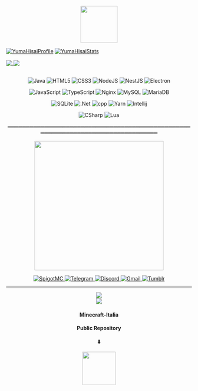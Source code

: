 <p align="center">
     <a href="https://yumahisai.cf"><img height="100em" src="https://yumahisai.cf/other/yuma.svg"/></a>
</p>

[![YumaHisaiProfile](https://github-readme-stats.vercel.app/api?username=YumaHisai&theme=tokyonight)](https://github.com/YumaHisai/YumaHisai/) 
[![YumaHisaiStats](https://github-readme-stats.vercel.app/api/top-langs/?username=YumaHisai&theme=tokyonight)](https://github.com/YumaHisai/YumaHisai/)

<a href="https://github.com/YumaHisai/TroyClient-Official">
  <img align="center" src="https://github-readme-stats.vercel.app/api/pin/?username=YumaHisai&repo=TroyClient-Official&theme=tokyonight" />
</a>
<a href="https://github.com/YumaHisai/SkyWarsPlus">
  <img align="center" src="https://github-readme-stats.vercel.app/api/pin/?username=YumaHisai&repo=SkyWarsPlus&theme=tokyonight" />
</a>
<br></br>
<p align="center">
    <img alt="Java" src="https://img.shields.io/badge/java-%23ED8B00.svg?&style=for-the-badge&logo=java&logoColor=white"/>
    <img alt="HTML5" src="https://img.shields.io/badge/html5-%23E34F26.svg?&style=for-the-badge&logo=html5&logoColor=white"/>
    <img alt="CSS3" src="https://img.shields.io/badge/css3-%231572B6.svg?&style=for-the-badge&logo=css3&logoColor=white"/>
    <img alt="NodeJS" src="https://img.shields.io/badge/node.js-%2343853D.svg?&style=for-the-badge&logo=node.js&logoColor=white"/>
    <img alt="NestJS" src="https://img.shields.io/badge/nest.js-%2343853D.svg?&style=for-the-badge&logo=nestjs&logoColor=white"/>
    <img alt="Electron" src="https://img.shields.io/badge/electron-%232ea5b8.svg?&style=for-the-badge&logo=electron&logoColor=white"/>
</p>
<p align="center">
    <img alt="JavaScript" src="https://img.shields.io/badge/javascript-%23323330.svg?&style=for-the-badge&logo=javascript&logoColor=%23F7DF1E"/>
    <img alt="TypeScript" src="https://img.shields.io/badge/typescript-%23323330.svg?&style=for-the-badge&logo=typescript&logoColor=%448cab"/>
    <img alt="Nginx" src="https://img.shields.io/badge/nginx-%23009639.svg?&style=for-the-badge&logo=nginx&logoColor=white"/>
    <img alt="MySQL" src="https://img.shields.io/badge/mysql-%2300f.svg?&style=for-the-badge&logo=mysql&logoColor=white"/>
    <img alt="MariaDB" src="https://img.shields.io/badge/MariaDB-003545?style=for-the-badge&logo=mariadb&logoColor=white"/>
</p>
<p align="center">
    <img alt="SQLite" src="https://img.shields.io/badge/sqlite-%2307405e.svg?style=for-the-badge&logo=sqlite&logoColor=white"/>
    <img alt=".Net" src="https://img.shields.io/badge/.NET-5C2D91?style=for-the-badge&logo=.net&logoColor=white"/>
     <img alt="cpp" src="https://img.shields.io/badge/c++-%23009639?style=for-the-badge&logo=cplusplus&logoColor=white"/>
    <img alt="Yarn" src="https://img.shields.io/badge/yarn-%232C8EBB.svg?style=for-the-badge&logo=yarn&logoColor=white"/>
    <img alt="Intellij" src="https://img.shields.io/badge/IntelliJIDEA-000000.svg?style=for-the-badge&logo=intellij-idea&logoColor=white"/>
</p>
<p align="center">
    <img alt="CSharp" src="https://img.shields.io/badge/c%23-%23239120.svg?style=for-the-badge&logo=c-sharp&logoColor=white"/>
    <img alt="Lua" src="https://img.shields.io/badge/lua-%232C2D72.svg?style=for-the-badge&logo=lua&logoColor=white"/>
</p>
<p align="center">══════════════════════════════════════════════════════════════════════════════════</p>



<div align="center">
  <a href="https://github.com/login?return_to=https%3A%2F%2Fgithub.com%2FyumaHisai">
    <img height="350" src="https://i.imgur.com/KE97RjX.png">
  </a>
</div>

<p align="center">
    <a href="https://www.spigotmc.org/members/yumahisai.1577056/">
        <img alt="SpigotMC" src="https://img.shields.io/badge/SpigotMC-20c961?style=for-the-badge&logo=java&logoColor=white" />
    </a>
    <a href="https://t.me/MyNameIsYuma">
        <img alt="Telegram" src="https://img.shields.io/badge/Telegram-2CA5E0?style=for-the-badge&logo=telegram&logoColor=white" />
    </a>
    <a href="https://discordapp.com/users/769512750665695253">
        <img alt="Discord" src="https://img.shields.io/badge/Discord-%237289DA.svg?&style=for-the-badge&logo=discord&logoColor=white"/>
    </a>
    <a href="https://mail.google.com/mail/u/1/#inbox?compose=CllgCJlLWslvFCmlKXqMbSdqRPLKDFqrZFjPHsPJfZwGDmvsDTgDrdWBgHZXStQsmCQFpfPLHgV">
        <img alt="Gmail" src="https://img.shields.io/badge/GMail-0078D4?style=for-the-badge&logo=gmail&logoColor=white" />
    </a>
    <a href="https://yumahisai.tumblr.com">
        <img alt="Tumblr" src="https://img.shields.io/badge/tumblr-0078D4?style=for-the-badge&logo=tumblr&logoColor=white" />
    </a>
</p>

---

<div align="center">
     <a href="https://discord.gg/xJutm6qrZT"><img src="https://discord.com/api/guilds/976514658775212042/widget.png?style=banner2"/></a>
</div>
<div align="center">
     <a href="https://www.minecraft-italia.it/discord"><img src="https://discord.com/api/guilds/522487914303586315/widget.png?style=banner2"/></a>
</div>

<div align="center">
    <h4>Minecraft-Italia</h3>
    <h4>Public Repository</h3>
    <h4>⬇</h3>
  <a href="https://github.com/minehub-it">
    <img height="90" src="https://i.imgur.com/XJ8iprf.png">
  </a>
</div>
